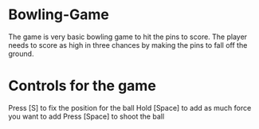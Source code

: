 # Bowling-Game

The game is very basic bowling game to hit the pins to score. The player needs to score as high in three chances by making the pins to fall off the ground.

# Controls for the game
Press [S] to fix the position for the ball
Hold [Space] to add as much force you want to add
Press [Space] to shoot the ball
